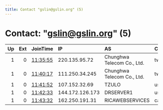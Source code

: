 ```yaml
---
title: Contact "gslin@gslin.org" (5)
---
```


# Contact: "gslin@gslin.org" (5)

|   Up |   Ext | JoinTime                                                                                              | IP              | AS                         | CC   |   ORp |   Dirp | OS    | Version   | Nickname    |   eFamMembers |
|-----:|------:|:------------------------------------------------------------------------------------------------------|:----------------|:---------------------------|:-----|------:|-------:|:------|:----------|:------------|--------------:|
|    1 |     0 | [11:35:55](https://nusenu.github.io/OrNetStats/w/relay/F6F25B113B4AD8C255E2EF8BC3E440957BF25F7A.html) | 220.135.95.72   | Chunghwa Telecom Co., Ltd. | tw   |  8443 |      0 | Linux | 0.4.6.9   | gslinRelay1 |             1 |
|    1 |     0 | [11:40:17](https://nusenu.github.io/OrNetStats/w/relay/C9566D51F8E77149783D04E983DCB61487E5D1F4.html) | 111.250.34.245  | Chunghwa Telecom Co., Ltd. | tw   |  8443 |      0 | Linux | 0.3.5.15  | gslinRelay2 |             1 |
|    1 |     0 | [11:41:52](https://nusenu.github.io/OrNetStats/w/relay/AEF1D2C014BB2E7B37978BA5AC4BD6485D6251A0.html) | 107.152.32.69   | TZULO                      | us   |  8443 |      0 | Linux | 0.4.6.9   | gslinRelay3 |             1 |
|    1 |     0 | [11:42:33](https://nusenu.github.io/OrNetStats/w/relay/5DD81CF638BF2021608AD259E5AB56E19E055F02.html) | 144.172.126.173 | DRSERVER1                  | us   |  8443 |      0 | Linux | 0.4.6.9   | gslinRelay5 |             1 |
|    1 |     0 | [11:43:32](https://nusenu.github.io/OrNetStats/w/relay/62B7D530DB04C899CAAED6FB26D271A9B982F45A.html) | 162.250.191.31  | RICAWEBSERVICES            | ca   |  8443 |      0 | Linux | 0.4.6.9   | gslinRelay4 |             1 |
